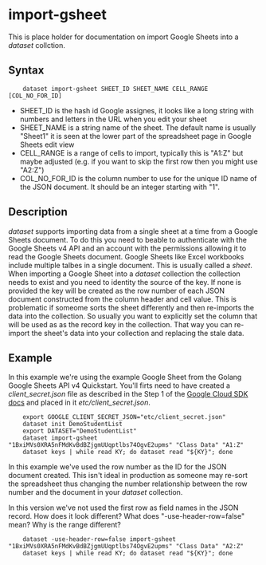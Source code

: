 
# import-gsheet

This is place holder for documentation on import Google Sheets into a _dataset_ collction.

## Syntax

```
    dataset import-gsheet SHEET_ID SHEET_NAME CELL_RANGE [COL_NO_FOR_ID]
```

+ SHEET_ID is the hash id Google assignes, it looks like a long string with numbers and letters in 
  the URL when you edit your sheet
+ SHEET_NAME is a string name of the sheet. The default name is usually "Sheet1" it is seen at the 
  lower part of the spreadsheet page in Google Sheets edit view
+ CELL_RANGE is a range of cells to import, typically this is "A1:Z" but maybe adjusted (e.g. if you
  want to skip the first row then you might use "A2:Z")
+ COL_NO_FOR_ID is the column number to use for the unique ID name of the JSON document. It should
  be an integer starting with "1".


## Description

_dataset_ supports importing data from a single sheet at a time from a Google Sheets document. To
do this you need to beable to authenticate with the Google Sheets v4 API and an account with the
permissions allowing it to read the Google Sheets document.  Google Sheets like Excel workbooks
include multiple talbes in a single document. This is usually called a _sheet_. When importing
a Google Sheet into a _dataset_ collection the collection needs to exist and you need to identity
the source of the key. If none is provided the key will be created as the row number of each 
JSON document constructed from the column header and cell value. This is problematic if someome
sorts the sheet differently and then re-imports the data into the collection.  So usually you
want to explicitly set the column that will be used as as the record key in the collection. That
way you can re-import the sheet's data into your collection and replacing the stale data.

## Example

In this example we're using the example Google Sheet from the Golang Google Sheets API v4 
Quickstart. You'll firts need to have created a *client_secret.json* file as described in
the Step 1 of the [Google Cloud SDK docs](https://developers.google.com/sheets/api/quickstart/go)
and placed in it *etc/client_secret.json*. 

```shell
    export GOOGLE_CLIENT_SECRET_JSON="etc/client_secret.json"
    dataset init DemoStudentList
    export DATASET="DemoStudentList"
    dataset import-gsheet "1BxiMVs0XRA5nFMdKvBdBZjgmUUqptlbs74OgvE2upms" "Class Data" "A1:Z"
    dataset keys | while read KY; do dataset read "${KY}"; done
```

In this example we've used the row number as the ID for the JSON document created. This isn't
ideal in production as someone may re-sort the spreadsheet thus changing the number relationship
between the row number and the document in your _dataset_ collection.

In this version we've not used the first row as field names in the JSON record. How does 
it look different? What does "-use-header-row=false" mean? Why is the range different?

```shell
    dataset -use-header-row=false import-gsheet "1BxiMVs0XRA5nFMdKvBdBZjgmUUqptlbs74OgvE2upms" "Class Data" "A2:Z"
    dataset keys | while read KY; do dataset read "${KY}"; done
```

